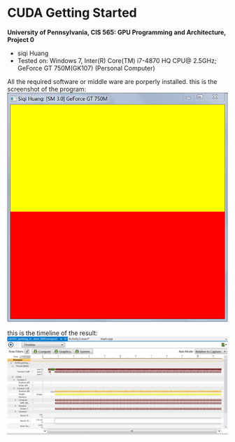 CUDA Getting Started
====================

**University of Pennsylvania, CIS 565: GPU Programming and Architecture, Project 0**

* siqi Huang
* Tested on: Windows 7, Inter(R) Core(TM) i7-4870 HQ CPU@ 2.5GHz; GeForce GT 750M(GK107) (Personal Computer)

All the required software or middle ware are porperly installed.
this is the screenshot of the program:
![](images/screenshot.jpg)

this is the timeline of the result:
![](images/timeline.jpg)

